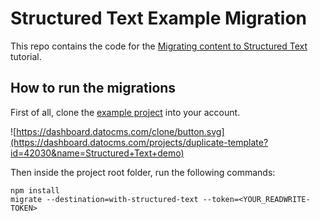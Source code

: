 # Structured Text Example Migration

This repo contains the code for the [Migrating content to Structured Text](https://www.datocms.com/docs/structured-text/migrating-content-to-structured-text) tutorial.

## How to run the migrations

First of all, clone the [example project](https://dashboard.datocms.com/projects/duplicate-template?id=42030&name=Structured+Text+demo) into your account.

![https://dashboard.datocms.com/clone/button.svg](https://dashboard.datocms.com/projects/duplicate-template?id=42030&name=Structured+Text+demo)

Then inside the project root folder, run the following commands:

```
npm install
migrate --destination=with-structured-text --token=<YOUR_READWRITE-TOKEN>
```
